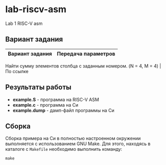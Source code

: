 # lab-riscv-asm

Lab 1 RISC-V asm

## Вариант задания

Вариант задания | Передача параметров
--------------- | -------------
Найти сумму элементов столбца с
заданным номером. (N = 4, M = 4) | По ссылке

## Результаты работы

* **example.S** - программа на RISC-V ASM
* **example.c** - программа на Си
* **example.dump** - дамп-файл программы на Си

## Сборка
Сборка примера на Си в полностью настроенном окружении выполняется с использованием GNU Make. Для этого, находясь в каталоге с `Makefile` необходимо выполнить команду:
```
make
```
